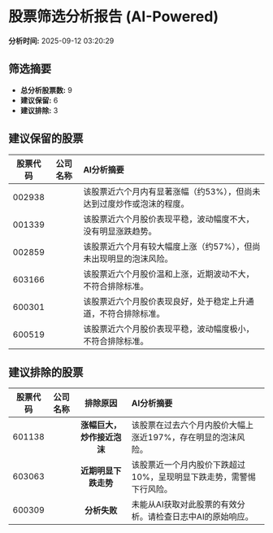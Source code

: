 # 股票筛选分析报告 (AI-Powered)

**分析时间:** 2025-09-12 03:20:29

## 筛选摘要

- **总分析股票数:** 9
- **建议保留:** 6
- **建议排除:** 3

## 建议保留的股票

| 股票代码 | 公司名称 | AI分析摘要 |
|:---:|:---:|:---|
| 002938 |  | 该股票近六个月内有显著涨幅（约53%），但尚未达到过度炒作或泡沫的程度。 |
| 001339 |  | 该股票近六个月股价表现平稳，波动幅度不大，没有明显涨跌趋势。 |
| 002859 |  | 该股票近六个月有较大幅度上涨（约57%），但尚未出现明显的泡沫风险。 |
| 603166 |  | 该股票近六个月股价温和上涨，近期波动不大，不符合排除标准。 |
| 600301 |  | 该股票近六个月股价表现良好，处于稳定上升通道，不符合排除标准。 |
| 600519 |  | 该股票近六个月股价表现平稳，波动幅度极小，不符合排除标准。 |

## 建议排除的股票

| 股票代码 | 公司名称 | 排除原因 | AI分析摘要 |
|:---:|:---:|:---:|:---|
| 601138 |  | **涨幅巨大，炒作接近泡沫** | 该股票在过去六个月内股价大幅上涨近197%，存在明显的泡沫风险。 |
| 603063 |  | **近期明显下跌走势** | 该股票近一个月内股价下跌超过10%，呈现明显下跌走势，需警惕下行风险。 |
| 600309 |  | **分析失败** | 未能从AI获取对此股票的有效分析。请检查日志中AI的原始响应。 |
